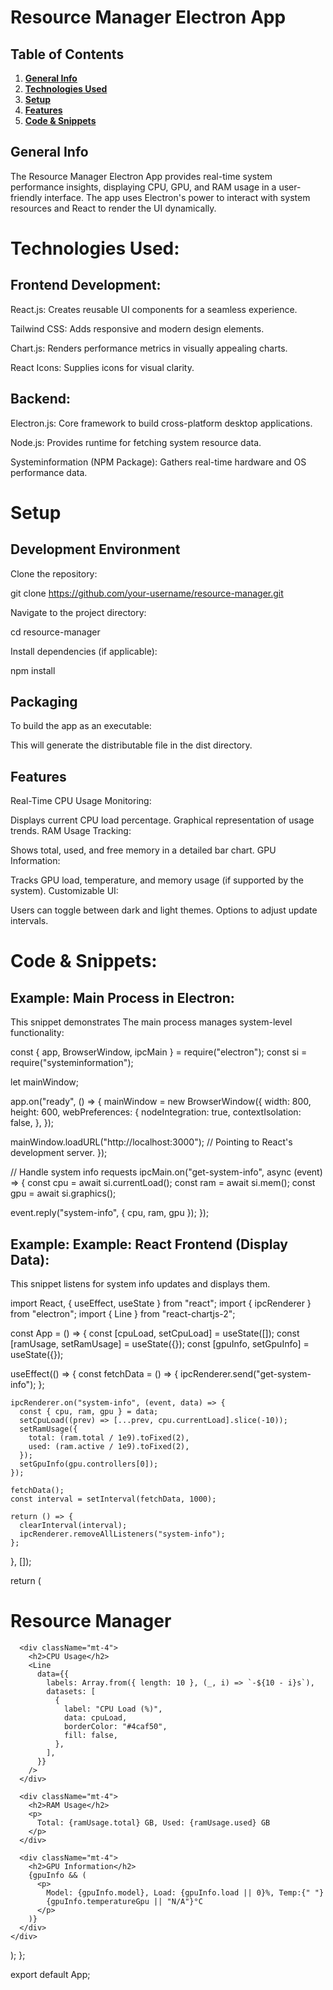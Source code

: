 # Resource Manager Electron App

## Table of Contents
1. [**General Info**](#general-info)
2. [**Technologies Used**](#technologies-used)
3. [**Setup**](#setup)
4. [**Features**](#features) 
5. [**Code & Snippets**](#codesnippets)

## General Info
The Resource Manager Electron App provides real-time system performance insights, displaying CPU, GPU, and RAM usage in a user-friendly interface. The app uses Electron's power to interact with system resources and React to render the UI dynamically.

# Technologies Used:

## Frontend Development:

React.js: Creates reusable UI components for a seamless experience.

Tailwind CSS: Adds responsive and modern design elements.

Chart.js: Renders performance metrics in visually appealing charts.

React Icons: Supplies icons for visual clarity.

 ## Backend:
 
Electron.js: Core framework to build cross-platform desktop applications.

Node.js: Provides runtime for fetching system resource data.

Systeminformation (NPM Package): Gathers real-time hardware and OS performance data.

# Setup

## Development Environment

Clone the repository:

git clone https://github.com/your-username/resource-manager.git

Navigate to the project directory:

cd resource-manager

Install dependencies (if applicable):

npm install

## Packaging

To build the app as an executable:

This will generate the distributable file in the dist directory.

## Features

Real-Time CPU Usage Monitoring:

Displays current CPU load percentage.
Graphical representation of usage trends.
RAM Usage Tracking:

Shows total, used, and free memory in a detailed bar chart.
GPU Information:

Tracks GPU load, temperature, and memory usage (if supported by the system).
Customizable UI:

Users can toggle between dark and light themes.
Options to adjust update intervals.

# Code & Snippets: 

## Example:  Main Process in Electron:

This snippet demonstrates The main process manages system-level functionality:

const { app, BrowserWindow, ipcMain } = require("electron");
const si = require("systeminformation");

let mainWindow;

app.on("ready", () => {
  mainWindow = new BrowserWindow({
    width: 800,
    height: 600,
    webPreferences: {
      nodeIntegration: true,
      contextIsolation: false,
    },
  });

  mainWindow.loadURL("http://localhost:3000"); // Pointing to React's development server.
});

// Handle system info requests
ipcMain.on("get-system-info", async (event) => {
  const cpu = await si.currentLoad();
  const ram = await si.mem();
  const gpu = await si.graphics();

  event.reply("system-info", { cpu, ram, gpu });
});

## Example: Example: React Frontend (Display Data):

This snippet listens for system info updates and displays them.

import React, { useEffect, useState } from "react";
import { ipcRenderer } from "electron";
import { Line } from "react-chartjs-2";

const App = () => {
  const [cpuLoad, setCpuLoad] = useState([]);
  const [ramUsage, setRamUsage] = useState({});
  const [gpuInfo, setGpuInfo] = useState({});

  useEffect(() => {
    const fetchData = () => {
      ipcRenderer.send("get-system-info");
    };

    ipcRenderer.on("system-info", (event, data) => {
      const { cpu, ram, gpu } = data;
      setCpuLoad((prev) => [...prev, cpu.currentLoad].slice(-10));
      setRamUsage({
        total: (ram.total / 1e9).toFixed(2),
        used: (ram.active / 1e9).toFixed(2),
      });
      setGpuInfo(gpu.controllers[0]);
    });

    fetchData();
    const interval = setInterval(fetchData, 1000);

    return () => {
      clearInterval(interval);
      ipcRenderer.removeAllListeners("system-info");
    };
  }, []);

  return (
    <div className="p-4">
      <h1 className="text-xl font-bold">Resource Manager</h1>

      <div className="mt-4">
        <h2>CPU Usage</h2>
        <Line
          data={{
            labels: Array.from({ length: 10 }, (_, i) => `-${10 - i}s`),
            datasets: [
              {
                label: "CPU Load (%)",
                data: cpuLoad,
                borderColor: "#4caf50",
                fill: false,
              },
            ],
          }}
        />
      </div>

      <div className="mt-4">
        <h2>RAM Usage</h2>
        <p>
          Total: {ramUsage.total} GB, Used: {ramUsage.used} GB
        </p>
      </div>

      <div className="mt-4">
        <h2>GPU Information</h2>
        {gpuInfo && (
          <p>
            Model: {gpuInfo.model}, Load: {gpuInfo.load || 0}%, Temp:{" "}
            {gpuInfo.temperatureGpu || "N/A"}°C
          </p>
        )}
      </div>
    </div>
  );
};

export default App;
